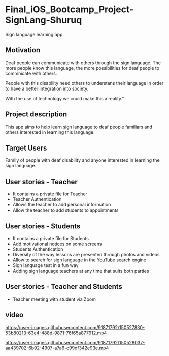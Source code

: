 # Final_iOS_Bootcamp_Project-SignLang-Shuruq
 Sign language learning app

## Motivation
 Deaf people can communicate with others through the sign language. The more people know this language, the more possibilities for deaf people to commnicate with others. 

 People with this disability need others to understans their language in order to have a better integration into society.

 With the use of technology we could make this a reality."


## Project description
This app aims to help learn sign language to deaf people familiars and others interested in learning this language.


## Target Users
Family of people with deaf disability and anyone interested in learning the sign language.


## User stories - Teacher
   - It contains a private file for Teacher
   - Teacher Authentication
   - Allows the teacher to add personal information
   - Allow the teacher to add students to appointments
   
   
## User stories - Students
 - It contains a private file for Students
 - Add motivational notices on some screens
 - Students Authentication
 - Diversity of the way lessons are presented through photos and videos
 - Allow to search for sign language in the YouTube search engine
 - Sign language test in a fun way
 - Adding sign language teachers at any time that suits both parties
 
 
 ## User stories - Teacher and Students
 - Teacher meeting with student via Zoom
    

## video

https://user-images.githubusercontent.com/91871792/150527830-53b80213-63e4-488d-9871-76f65a877912.mp4


https://user-images.githubusercontent.com/91871792/150528037-aa439702-6b92-4907-a7a6-c99df342e93e.mp4